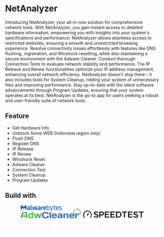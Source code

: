 # NetAnalyzer
Introducing NetAnalyzer, your all-in-one solution for comprehensive network tools. With NetAnalyzer, you gain instant access to detailed hardware information, empowering you with insights into your system's specifications and performance. NetAnalyzer allows seamless access to restricted websites, ensuring a smooth and unrestricted browsing experience. Resolve connectivity issues effortlessly with features like DNS flushing, registration, and Winshock resetting, while also maintaining a secure environment with the Adware Cleaner. Conduct thorough Connection Tests to evaluate network stability and performance. The IP Release and Renew functionalities optimize your IP address management, enhancing overall network efficiency. NetAnalyzer doesn't stop there – it also includes tools for System Cleanup, ridding your system of unnecessary files and improving performance. Stay up-to-date with the latest software advancements through Program Updates, ensuring that your system operates at its best. NetAnalyzer is the go-to app for users seeking a robust and user-friendly suite of network tools.

## Feature
- Get Hardware Info
- Unblock Some WEB (Indonesia region only)
- Flush DNS
- Register DNS
- IP Release
- IP Renew
- Winshock Reset
- Adware Cleaner
- Connection Test
- System Cleanup
- Program Updates

## Build with 
<p align="center">
  <img src="https://raw.githubusercontent.com/ranggirahman/NetAnalyzer/main/Resources/adwarecleaner.png" width="200" title="Adware Cleaner">
  <img src="https://raw.githubusercontent.com/ranggirahman/NetAnalyzer/main/Resources/speedtestnet.png" width="200" alt="Speedtest.net">
  <img src="https://raw.githubusercontent.com/ranggirahman/NetAnalyzer/main/Resources/bebasid.png" width="200" alt="BebasID">
</p>

